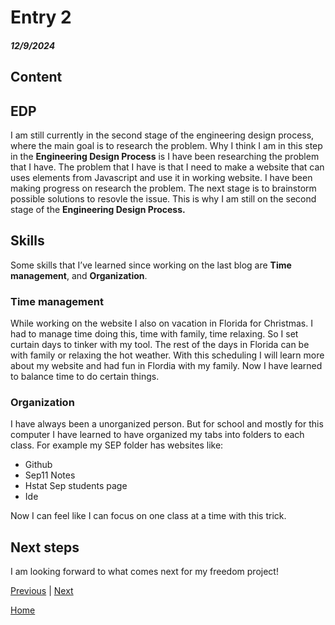 # Entry 2
##### 12/9/2024

## Content


## EDP
I am still currently in the second stage of the engineering design process, where the main goal is to research the problem. Why I think I am in this step in the **Engineering Design Process** is I have been researching the problem that I have. The problem that I have is that I need to make a website that can uses elements from Javascript and use it in working website. I have been making progress on research the problem. The next stage is to brainstorm possible solutions to resovle the issue. This is why I am still on the second stage of the **Engineering Design Process.**

## Skills
Some skills that I’ve learned since working on the last blog are **Time management**, and **Organization**.

### Time management
While working on the website I also on vacation in Florida for Christmas. I had to manage time doing this, time with family, time relaxing. So I set curtain days to tinker with my tool. The rest of the days in Florida can be with family or relaxing the hot weather. With this scheduling I will learn more about my website and had fun in Flordia with my family. Now I have learned to balance time to do certain things.

### Organization
I have always been a unorganized person. But for school and mostly for this computer I have learned to have organized my tabs into folders to each class. For example my SEP folder has websites like:

* Github
* Sep11 Notes
* Hstat Sep students page
* Ide

Now I can feel like I can focus on one class at a time with this trick.

## Next steps
I am looking forward to what comes next for my freedom project!

[Previous](entry01.md) | [Next](entry03.md)

[Home](../README.md)
